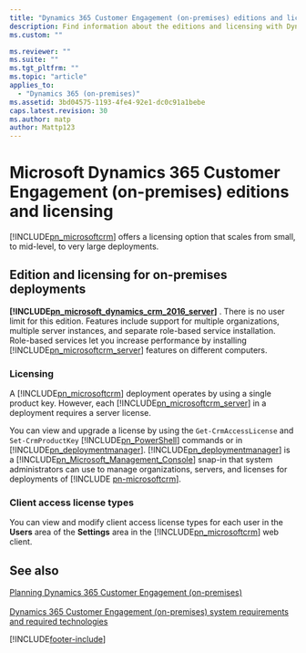 ```yaml
---
title: "Dynamics 365 Customer Engagement (on-premises) editions and licensing | Microsoft Docs"
description: Find information about the editions and licensing with Dynamics 365 Customer Engagement (on-premises)
ms.custom: ""

ms.reviewer: ""
ms.suite: ""
ms.tgt_pltfrm: ""
ms.topic: "article"
applies_to: 
  - "Dynamics 365 (on-premises)"
ms.assetid: 3bd04575-1193-4fe4-92e1-dc0c91a1bebe
caps.latest.revision: 30
ms.author: matp
author: Mattp123
---
```

# Microsoft Dynamics 365 Customer Engagement (on-premises) editions and licensing

[!INCLUDE[pn_microsoftcrm](../includes/pn-microsoftcrm.md)] offers a licensing option that scales from small, to mid-level, to very large deployments.  
  
## Edition and licensing for on-premises deployments  
  
**[!INCLUDE[pn_microsoft_dynamics_crm_2016_server](../includes/pn-microsoft-dynamics-crm-2016-server.md)]** . There is no user limit for this edition. Features include support for multiple organizations, multiple server instances, and separate role-based service installation. Role-based services let you increase performance by installing [!INCLUDE[pn_microsoftcrm_server](../includes/pn-microsoftcrm-server.md)] features on different computers.     
  
### Licensing  
 A [!INCLUDE[pn_microsoftcrm](../includes/pn-microsoftcrm.md)] deployment operates by using a single product key. However, each [!INCLUDE[pn_microsoftcrm_server](../includes/pn-microsoftcrm-server.md)] in a  deployment requires a server license.   
  
 You can view and upgrade a license by using the `Get-CrmAccessLicense` and `Set-CrmProductKey` [!INCLUDE[pn_PowerShell](../includes/pn-powershell.md)] commands or in [!INCLUDE[pn_deploymentmanager](../includes/pn-deploymentmanager.md)]. [!INCLUDE[pn_deploymentmanager](../includes/pn-deploymentmanager.md)] is a [!INCLUDE[pn_Microsoft_Management_Console](../includes/pn-microsoft-management-console.md)] snap-in that system administrators can use to manage organizations, servers, and licenses for deployments of [!INCLUDE [pn-microsoftcrm](../includes/pn-microsoftcrm.md)]. 

 <!-- For more information about licensing, see [Microsoft Dynamics 365 Customer Engagement (on-premises) Licensing Guide](https://go.microsoft.com/fwlink/?LinkId=866544).  -->
  
### Client access license types  
 You can view and modify client access license types for each user in the **Users** area of the **Settings** area in the [!INCLUDE[pn_microsoftcrm](../includes/pn-microsoftcrm.md)] web client. 
 
## See also    
 [Planning Dynamics 365 Customer Engagement (on-premises)](planning-your-deployment-of-microsoft-dynamics-365.md) </br>  
 [Dynamics 365 Customer Engagement (on-premises) system requirements and required technologies](system-requirements-required-technologies.md)



[!INCLUDE[footer-include](../../../includes/footer-banner.md)]
